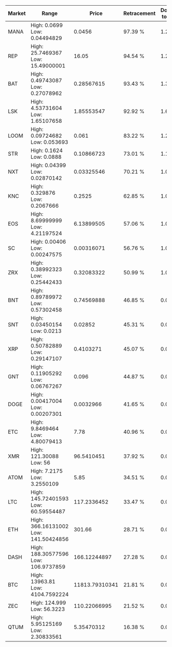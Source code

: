 | Market | Range | Price| Retracement | Doubles to 50% |
| --- | --- | --- | --- | --- |
| MANA | High: 0.0699<br />Low: 0.04494829 | 0.0456 | 97.39 % | 1.26 |
| REP | High: 25.7469367<br />Low: 15.49000001 | 16.05 | 94.54 % | 1.28 |
| BAT | High: 0.49743087<br />Low: 0.27078962 | 0.28567615 | 93.43 % | 1.34 |
| LSK | High: 4.53731604<br />Low: 1.65107658 | 1.85553547 | 92.92 % | 1.67 |
| LOOM | High: 0.09724682<br />Low: 0.053693 | 0.061 | 83.22 % | 1.24 |
| STR | High: 0.1624<br />Low: 0.0888 | 0.10866723 | 73.01 % | 1.16 |
| NXT | High: 0.04399<br />Low: 0.02870142 | 0.03325546 | 70.21 % | 1.09 |
| KNC | High: 0.329876<br />Low: 0.2067666 | 0.2525 | 62.85 % | 1.06 |
| EOS | High: 8.69999999<br />Low: 4.21197524 | 6.13899505 | 57.06 % | 1.05 |
| SC | High: 0.00406<br />Low: 0.00247575 | 0.00316071 | 56.76 % | 1.03 |
| ZRX | High: 0.38992323<br />Low: 0.25442433 | 0.32083322 | 50.99 % | 1.00 |
| BNT | High: 0.89789972<br />Low: 0.57302458 | 0.74569888 | 46.85 % | 0.00 |
| SNT | High: 0.03450154<br />Low: 0.0213 | 0.02852 | 45.31 % | 0.00 |
| XRP | High: 0.50782889<br />Low: 0.29147107 | 0.4103271 | 45.07 % | 0.00 |
| GNT | High: 0.11905292<br />Low: 0.06767267 | 0.096 | 44.87 % | 0.00 |
| DOGE | High: 0.00417004<br />Low: 0.00207301 | 0.0032966 | 41.65 % | 0.00 |
| ETC | High: 9.8469464<br />Low: 4.80079413 | 7.78 | 40.96 % | 0.00 |
| XMR | High: 121.30088<br />Low: 56 | 96.5410451 | 37.92 % | 0.00 |
| ATOM | High: 7.2175<br />Low: 3.2550109 | 5.85 | 34.51 % | 0.00 |
| LTC | High: 145.72401593<br />Low: 60.59554487 | 117.2336452 | 33.47 % | 0.00 |
| ETH | High: 366.16131002<br />Low: 141.50424856 | 301.66 | 28.71 % | 0.00 |
| DASH | High: 188.30577596<br />Low: 106.9737859 | 166.12244897 | 27.28 % | 0.00 |
| BTC | High: 13963.81<br />Low: 4104.7592224 | 11813.79310341 | 21.81 % | 0.00 |
| ZEC | High: 124.999<br />Low: 56.3223 | 110.22066995 | 21.52 % | 0.00 |
| QTUM | High: 5.95125169<br />Low: 2.30833561 | 5.35470312 | 16.38 % | 0.00 |
